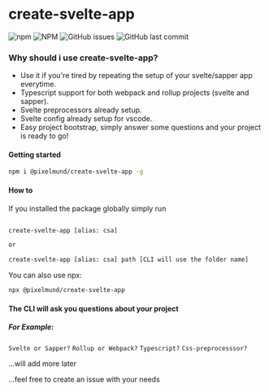 # create-svelte-app 

![npm](https://img.shields.io/npm/v/@pixelmund/create-svelte-app?style=flat-square) ![NPM](https://img.shields.io/npm/l/@pixelmund/create-svelte-app?style=flat-square) ![GitHub issues](https://img.shields.io/github/issues/pixelmund/create-svelte-app?style=flat-square) ![GitHub last commit](https://img.shields.io/github/last-commit/pixelmund/create-svelte-app?style=flat-square)


### Why should i use create-svelte-app?

- Use it if you're tired by repeating the setup of your svelte/sapper app everytime.
- Typescript support for both webpack and rollup projects (svelte and sapper).
- Svelte preprocessors already setup.
- Svelte config already setup for vscode.
- Easy project bootstrap, simply answer some questions and your project is ready to go!

#### Getting started

```bash
npm i @pixelmund/create-svelte-app -g
```

#### How to

If you installed the package globally simply run

```bash

create-svelte-app [alias: csa]

or

create-svelte-app [alias: csa] path [CLI will use the folder name]
```

You can also use npx:

```bash
npx @pixelmund/create-svelte-app
```


#### The CLI will ask you questions about your project

##### For Example:

`Svelte or Sapper?`
`Rollup or Webpack?`
`Typescript?`
`Css-preprocesssor?`

...will add more later

...feel free to create an issue with your needs
